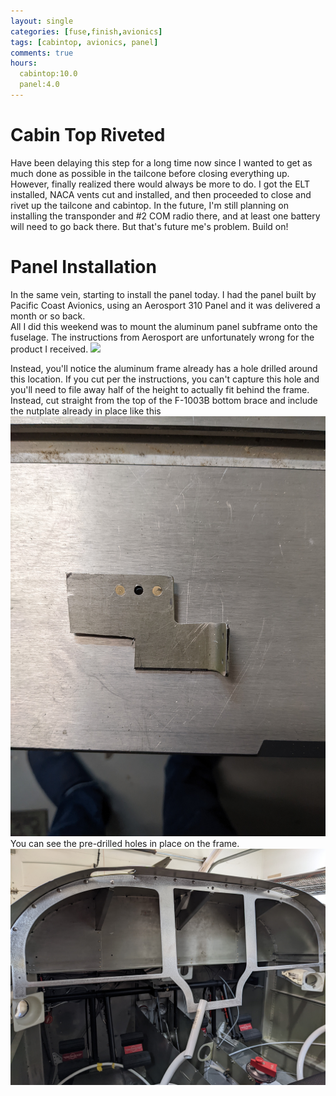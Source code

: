 ```yaml
---
layout: single
categories: [fuse,finish,avionics]
tags: [cabintop, avionics, panel]
comments: true
hours:
  cabintop:10.0
  panel:4.0
---
```

# Cabin Top Riveted
Have been delaying this step for a long time now since I wanted to get as much done as possible in the tailcone before closing everything up.
However, finally realized there would always be more to do. I got the ELT installed, NACA vents cut and installed, and then proceeded to close and rivet up the tailcone and cabintop.
In the future, I'm still planning on installing the transponder and #2 COM radio there, and at least one battery will need to go back there. But that's future me's problem. Build on!

# Panel Installation
In the same vein, starting to install the panel today. I had the panel built by Pacific Coast Avionics, using an Aerosport 310 Panel and it was delivered a month or so back.  
All I did this weekend was to mount the aluminum panel subframe onto the fuselage.
The instructions from Aerosport are unfortunately wrong for the product I received.
![](http://puu.sh/IPK7b/bbc36c0cdf.jpg)

Instead, you'll notice the aluminum frame already has a hole drilled around this location. If you cut per the instructions, you can't capture this hole and you'll need to file away half of the height to actually fit behind the frame. Instead, cut straight from the top of the F-1003B bottom brace and include the nutplate already in place like this
![](/assets/img/bottombrace.jpg)
You can see the pre-drilled holes in place on the frame.
![](/assets/img/frame.jpg)
